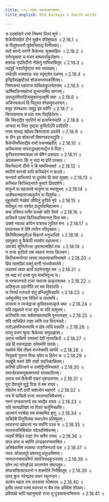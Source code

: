 ```yaml
---
title: ०१८ रामेण दशरथसान्त्वनम्
title_english: 018 Kaikeyi s harsh words

---
```

<div class="audioEmbed"  caption="श्रीराम-हरिसीताराममूर्ति-घनपाठिभ्यां वचनम्" src="https://archive.org/download/Ramayana-recitation-Sriram-harisItArAmamUrti-Ghanapaati-v2/Kanda_2/Kanda_2_AYK-018-Ramena_Dashratha_Santhvanam.mp3"></div>

  
स ददर्शासने रामो निषण्णं पितरं शुभे।  
कैकेयीसहितं दीनं मुखेन परिशुष्यता ॥ 2.18.1 ॥   
स पितुश्चरणौ पूर्वमभिवाद्य विनीतवत्।  
ततो ववन्दे चरणौ कैकेय्याः सुसमाहितः ॥ 2.18.2 ॥   
रामेत्युक्त्वा च वचनं बाष्पपर्याकुलेक्षणः।  
शशाक नृपतिर्दीनो नेक्षितुं नाभिभाषितुम् ॥ 2.18.3 ॥   
तदपूर्वं नरपतेर्दृष्ट्वा रूपं भयावहम्।  
रामोऽपि भयमापन्नः पदा स्पृष्ट्वेव पन्नगम् ॥ 2.18.4 ॥   
इन्द्रियैरप्रहृष्टैस्तं शोकसन्तापकर्शितम्।  
निश्वसन्तं महाराजं व्यथिताकुलचेतसम् ॥ 2.18.5 ॥   
ऊर्मिमालिनमक्षोभ्यं क्षुभ्यन्तमिव सागरम्।  
उपप्लुतमिवादित्यमुक्तानृतमृषिं यथा ॥ 2.18.6 ॥   
अचिन्त्यकल्पं हि पितुस्तं शोकमुपधारयन्।  
बभूव संरब्धतरः समुद्र इव पर्वणि ॥ 2.18.7 ॥   
चिन्तयामास च तदा रामः पितृहितेरतः।  
किं स्विदद्यैव नृपतिर्न मां प्रत्यभिनन्दति ॥ 2.18.8 ॥   
अन्यदा मां पिता दृष्ट्वा कुपितोऽपि प्रसीदति।  
तस्य मामद्य संप्रेक्ष्य किमायासः प्रवर्तते ॥ 2.18.9 ॥   
स दीन इव शोकार्त्तो विषण्णवदनद्युतिः।  
कैकेयीमभिवाद्यैव रामो वचनमब्रवीत् ॥ 2.18.10 ॥   
कच्चिन्मया नापराद्धमज्ञानाद्येन मे पिता।  
कुपितस्तन्ममाचक्ष्व त्वं चैवैनं प्रसादय ॥ 2.18.11 ॥   
अप्रसन्नमनाः किं नु सदा मां प्रति वत्सलः।  
विवर्णवदनो दीनो न हि मामभिभाषते ॥ 2.18.12 ॥   
शारीरो मानसो वापि कच्चिदेनं न बाधते।  
सन्तापो वाभितापो वा दुर्ल्लभं हि सदा सुखम् ॥ 2.18.13 ॥   
कच्चिन्न किञ्चिद्भरते कुमारे प्रियदर्शने।  
शत्रुध्ने वा महासत्त्वे मातॄणां वा ममाशुभम् ॥ 2.18.14 ॥   
अतोषयन्महाराजमकुर्वन् वा पितुर्वचः।  
मुहूर्त्तमपि नेच्छेयं जीवितुं कुपिते नृपे ॥ 2.18.15 ॥   
यतोमूलं नरः पश्येत् प्रादुर्भावमिहात्मनः।  
कथं तस्मिन्न वर्त्तेत प्रत्यक्षे सति दैवते ॥ 2.18.16 ॥   
कच्चित्ते परुषं किञ्चिदभिमानात् पिता मम।  
उक्तो भवत्या कोपेन यत्रास्य लुलितं मनः ॥ 2.18.17 ॥   
एतदाचक्ष्व मे देवि तत्त्वेन परिपृच्छतः।  
किंनिमित्तमपूर्वोऽयं विकारो मनुजाधिपे ॥ 2.18.18 ॥   
एवमुक्ता तु कैकेयी राघवेण महात्मना।  
उवाचेदं सुनिर्लज्जा धृष्टमात्महितं वचः ॥ 2.18.19 ॥   
न राजा कृपितो राम व्यसनं नास्य किञ्चन।  
किञ्चिन्मनोगतं त्वस्य त्वद्भयान्नाभिभाषते ॥ 2.18.20 ॥   
प्रियं त्वामप्रियं वक्तुं वाणी नास्योपवर्तते।  
तदवश्यं त्वया कार्यं यदनेनाश्रुतं मम ॥ 2.18.21 ॥   
एष मह्यं वरं दत्त्वा पुरा मामभिपूज्य च।  
स पश्चात्तप्यते राजा यथान्यः प्राकृतस्तथा ॥ 2.18.22 ॥   
अतिसृज्य ददानीति वरं मम विशांपतिः।  
स निरर्थं गतजले सेतुं बन्धितुमिच्छति ॥ 2.18.23 ॥   
धर्ममूलमिदं राम विदितं च सतामपि।  
तत्सत्यं न त्यजेद्राजा कुपितस्त्वत्कृते यथा ॥ 2.18.24 ॥   
यदि तद्वक्ष्यते राजा शुभं वा यदि वाशुभम्।  
करिष्यसि ततः सर्वमाख्यास्यामि पुनस्त्वहम् ॥ 2.18.25 ॥   
यदि त्वभिहितं राज्ञा त्वयि तन्न विपत्स्यते।  
ततोऽहमभिधास्यामि न ह्येष त्वयि वक्ष्यति ॥ 2.18.26 ॥   
एतत्तु वचनं श्रुत्वा कैकेय्या समुदाहृतम्।  
उवाच व्यथितो रामस्तां देवीं नृपसन्निधौ ॥ 2.18.27 ॥   
अहं हि वचनाद्राज्ञः पतेयमपि पावके।  
भक्षयेयं विषं तीक्ष्णं मज्जेयमपि चार्णवे ॥ 2.18.28 ॥   
नियुक्तो गुरुणा पित्रा नृपेण च हितेन च ॥ 2.18.29 ॥   
तद्ब्रूहि वचनं देवि राज्ञो यदभिकांक्षितम्।  
करिष्ये प्रतिजाने च रामोद्विर्नाभिभाषते ॥ 2.18.30 ॥   
तमार्जवसमायुक्तमनार्या सत्यवादिनम्।  
उवाच रामं कैकेयी वचनं भृशदारुणम् ॥ 2.18.31 ॥   
पुरा दैवासुरे युद्धे पित्रा ते मम राघव।  
रक्षितेन वरौ दत्तौ सशल्येन महारणे ॥ 2.18.32 ॥   
तत्र मे याचितो राजा भरतस्याभिषेचनम्।  
गमनं दण्डकारण्ये तव चाद्यैव राघव ॥ 2.18.33 ॥   
यदि सत्यप्रतिज्ञां त्वं पितरं कर्तुमिच्छसि।  
आत्मानं नरश्रेष्ठ मम वाक्यमिदं शृणु ॥ 2.18.34 ॥   
सन्निदेशे पितुस्तिष्ठ यथाऽनेन प्रतिश्रुतम्।  
त्वयारण्यं प्रवेष्टव्यं नव वर्षाणि पञ्च च ॥ 2.18.35 ॥   
भरतस्त्वभिषिच्येत यदेतदभिषेचनम्।  
त्वदर्थे विहितं राज्ञा तेन सर्वेण राघव ॥ 2.18.36 ॥   
सप्त सप्त च वर्षाणि दण्डकारण्यमाश्रितः।  
अभिषेकमिमं त्यक्त्वा जटाजिनधरो वस ॥ 2.18.37 ॥   
भरतः कोसलपुरे प्रशास्तु वसुधामिमाम्।  
नानारत्नसमाकीर्णां सवाजिरथकुञ्जराम् ॥ 2.18.38 ॥   
एतेन त्वां नरेन्द्रोऽयं कारुण्येन समाप्लुतः।  
शोकसंक्लिष्टवदनो न शक्नोति निरीक्षितुम् ॥ 2.18.39 ॥   
एतत् कुरु नरेन्द्रस्य वचनं रघुनन्दन।  
सत्येन महता राम तारयस्व नरेश्वरम् ॥ 2.18.40 ॥   
इतीव तस्यां परुषं वदन्त्यां न चैव रामः प्रविवेश शोकम्।  
प्रविव्यथे चापि महानुभावो राजा तु पुत्रव्यसनाभितप्तः ॥ 2.18.41 ॥   